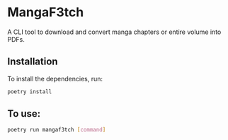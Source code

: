 # MangaF3tch

A CLI tool to download and convert manga chapters or entire volume into PDFs.

## Installation

To install the dependencies, run:

```bash
poetry install
```

## To use:

```bash
poetry run mangaf3tch [command]
